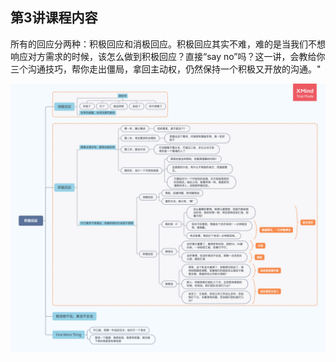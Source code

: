 ## 第3讲课程内容

所有的回应分两种：积极回应和消极回应。积极回应其实不难，难的是当我们不想响应对方需求的时候，该怎么做到积极回应？直接“say no”吗？这一讲，会教给你三个沟通技巧，帮你走出僵局，拿回主动权，仍然保持一个积极又开放的沟通。"

<img alt="String in memory" src="img/day03/note.png" class="center">

